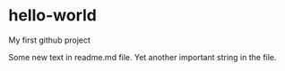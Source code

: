 # hello-world
My first github project

Some new text in readme.md file.
Yet another important string in the file.
